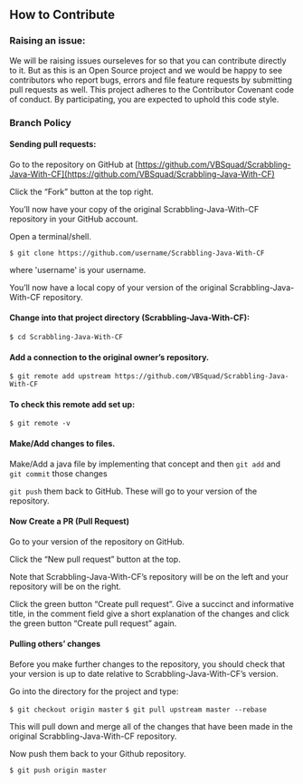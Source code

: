 ﻿## How to Contribute

### Raising an issue:
 We will be raising issues ourseleves for so that you can contribute directly to it. But as this is an Open Source project and we would be happy to see contributors who report bugs, errors and file feature requests by submitting pull requests as well.
 This project adheres to the Contributor Covenant code of conduct.
 By participating, you are expected to uphold this code style.

### Branch Policy 

#### Sending pull requests:

Go to the repository on GitHub at [https://github.com/VBSquad/Scrabbling-Java-With-CF](https://github.com/VBSquad/Scrabbling-Java-With-CF)

Click the “Fork” button at the top right.

You’ll now have your copy of the original Scrabbling-Java-With-CF repository in your GitHub account.

Open a terminal/shell.

`$ git clone https://github.com/username/Scrabbling-Java-With-CF`

where 'username' is your username.

You’ll now have a local copy of your version of the original  Scrabbling-Java-With-CF repository.

#### Change into that project directory (Scrabbling-Java-With-CF):

`$ cd Scrabbling-Java-With-CF`

#### Add a connection to the original owner’s repository.

`$ git remote add upstream https://github.com/VBSquad/Scrabbling-Java-With-CF`

#### To check this remote add set up:

`$ git remote -v`

#### Make/Add changes to files.

Make/Add a java file by implementing that concept and then
`git add` and `git commit` those changes

`git push` them back to GitHub. These will go to your version of the repository.

#### Now Create a PR (Pull Request)
Go to your version of the repository on GitHub.

Click the “New pull request” button at the top.

Note that Scrabbling-Java-With-CF’s repository will be on the left and your repository will be on the right.

Click the green button “Create pull request”. Give a succinct and informative title, in the comment field give a short explanation of the changes and click the green button “Create pull request” again.

#### Pulling others’ changes
Before you make further changes to the repository, you should check that your version is up to date relative to Scrabbling-Java-With-CF’s version.

Go into the directory for the project and type:

`$ git checkout origin master`
`$ git pull upstream master --rebase`

This will pull down and merge all of the changes that have been made in the original Scrabbling-Java-With-CF repository.

Now push them back to your Github repository.

`$ git push origin master`

